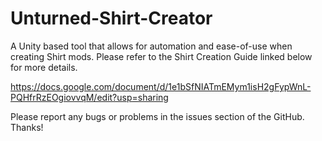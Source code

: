 # Unturned-Shirt-Creator
A Unity based tool that allows for automation and ease-of-use when creating Shirt mods. Please refer to the Shirt Creation Guide linked below for more details.

https://docs.google.com/document/d/1e1bSfNIATmEMym1isH2gFypWnL-PQHfrRzEOgiovvqM/edit?usp=sharing

Please report any bugs or problems in the issues section of the GitHub. Thanks!
